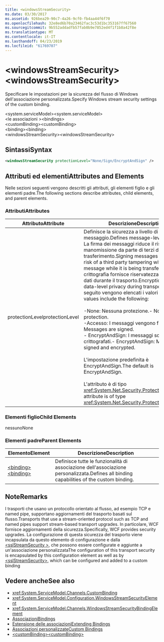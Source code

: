 ```yaml
---
title: <windowsStreamSecurity>
ms.date: 03/30/2017
ms.assetid: 926bea29-90c7-4a26-9cf0-fb4aa44f6f70
ms.openlocfilehash: 32e8ed6b70a23462fac3c53d1bc353167ff67560
ms.sourcegitcommit: 9b552addadfb57fab0b9e7852ed4f1f1b8a42f8e
ms.translationtype: MT
ms.contentlocale: it-IT
ms.lasthandoff: 04/23/2019
ms.locfileid: "61769707"
---
```

# <a name="windowsstreamsecurity"></a><span data-ttu-id="fc932-101">\<windowsStreamSecurity></span><span class="sxs-lookup"><span data-stu-id="fc932-101">\<windowsStreamSecurity></span></span>
<span data-ttu-id="fc932-102">Specificare le impostazioni per la sicurezza del flusso di Windows dell'associazione personalizzata.</span><span class="sxs-lookup"><span data-stu-id="fc932-102">Specify Windows stream security settings of the custom binding.</span></span>  
  
 <span data-ttu-id="fc932-103">\<system.serviceModel></span><span class="sxs-lookup"><span data-stu-id="fc932-103">\<system.serviceModel></span></span>  
<span data-ttu-id="fc932-104">\<le associazioni ></span><span class="sxs-lookup"><span data-stu-id="fc932-104">\<bindings></span></span>  
<span data-ttu-id="fc932-105">\<customBinding></span><span class="sxs-lookup"><span data-stu-id="fc932-105">\<customBinding></span></span>  
<span data-ttu-id="fc932-106">\<binding></span><span class="sxs-lookup"><span data-stu-id="fc932-106">\<binding></span></span>  
<span data-ttu-id="fc932-107">\<windowsStreamSecurity></span><span class="sxs-lookup"><span data-stu-id="fc932-107">\<windowsStreamSecurity></span></span>  
  
## <a name="syntax"></a><span data-ttu-id="fc932-108">Sintassi</span><span class="sxs-lookup"><span data-stu-id="fc932-108">Syntax</span></span>  
  
```xml  
<windowsStreamSecurity protectionLevel="None/Sign/EncryptAndSign" />
```  
  
## <a name="attributes-and-elements"></a><span data-ttu-id="fc932-109">Attributi ed elementi</span><span class="sxs-lookup"><span data-stu-id="fc932-109">Attributes and Elements</span></span>  
 <span data-ttu-id="fc932-110">Nelle sezioni seguenti vengono descritti gli attributi, gli elementi figlio e gli elementi padre.</span><span class="sxs-lookup"><span data-stu-id="fc932-110">The following sections describe attributes, child elements, and parent elements.</span></span>  
  
### <a name="attributes"></a><span data-ttu-id="fc932-111">Attributi</span><span class="sxs-lookup"><span data-stu-id="fc932-111">Attributes</span></span>  
  
|<span data-ttu-id="fc932-112">Attributo</span><span class="sxs-lookup"><span data-stu-id="fc932-112">Attribute</span></span>|<span data-ttu-id="fc932-113">Descrizione</span><span class="sxs-lookup"><span data-stu-id="fc932-113">Description</span></span>|  
|---------------|-----------------|  
|<span data-ttu-id="fc932-114">protectionLevel</span><span class="sxs-lookup"><span data-stu-id="fc932-114">protectionLevel</span></span>|<span data-ttu-id="fc932-115">Definisce la sicurezza a livello di messaggio.</span><span class="sxs-lookup"><span data-stu-id="fc932-115">Defines message-level security.</span></span> <span data-ttu-id="fc932-116">La firma dei messaggi riduce il rischio di manomissione da parte di terzi durante il trasferimento.</span><span class="sxs-lookup"><span data-stu-id="fc932-116">Signing messages mitigates the risk of a third party tampering with the message while it is being transferred.</span></span> <span data-ttu-id="fc932-117">La crittografia fornisce riservatezza a livello di dati durante il trasporto.</span><span class="sxs-lookup"><span data-stu-id="fc932-117">Encryption provides data-level privacy during transport.</span></span> <span data-ttu-id="fc932-118">Di seguito vengono elencati i valori validi:</span><span class="sxs-lookup"><span data-stu-id="fc932-118">Valid values include the following:</span></span><br /><br /> <span data-ttu-id="fc932-119">-None: Nessuna protezione.</span><span class="sxs-lookup"><span data-stu-id="fc932-119">-   None: No protection.</span></span><br /><span data-ttu-id="fc932-120">-Accesso: I messaggi vengono firmati.</span><span class="sxs-lookup"><span data-stu-id="fc932-120">-   Sign: Messages are signed.</span></span><br /><span data-ttu-id="fc932-121">-   EncryptAndSign: I messaggi sono firmati e crittografati.</span><span class="sxs-lookup"><span data-stu-id="fc932-121">-   EncryptAndSign: Messages are signed and encrypted.</span></span><br /><br /> <span data-ttu-id="fc932-122">L'impostazione predefinita è EncryptAndSign.</span><span class="sxs-lookup"><span data-stu-id="fc932-122">The default is EncryptAndSign.</span></span><br /><br /> <span data-ttu-id="fc932-123">L'attributo è di tipo <xref:System.Net.Security.ProtectionLevel>.</span><span class="sxs-lookup"><span data-stu-id="fc932-123">This attribute is of type <xref:System.Net.Security.ProtectionLevel>.</span></span>|  
  
### <a name="child-elements"></a><span data-ttu-id="fc932-124">Elementi figlio</span><span class="sxs-lookup"><span data-stu-id="fc932-124">Child Elements</span></span>  
 <span data-ttu-id="fc932-125">nessuno</span><span class="sxs-lookup"><span data-stu-id="fc932-125">None</span></span>  
  
### <a name="parent-elements"></a><span data-ttu-id="fc932-126">Elementi padre</span><span class="sxs-lookup"><span data-stu-id="fc932-126">Parent Elements</span></span>  
  
|<span data-ttu-id="fc932-127">Elemento</span><span class="sxs-lookup"><span data-stu-id="fc932-127">Element</span></span>|<span data-ttu-id="fc932-128">Descrizione</span><span class="sxs-lookup"><span data-stu-id="fc932-128">Description</span></span>|  
|-------------|-----------------|  
|[<span data-ttu-id="fc932-129">\<binding></span><span class="sxs-lookup"><span data-stu-id="fc932-129">\<binding></span></span>](../../../../../docs/framework/misc/binding.md)|<span data-ttu-id="fc932-130">Definisce tutte le funzionalità di associazione dell'associazione personalizzata.</span><span class="sxs-lookup"><span data-stu-id="fc932-130">Defines all binding capabilities of the custom binding.</span></span>|  
  
## <a name="remarks"></a><span data-ttu-id="fc932-131">Note</span><span class="sxs-lookup"><span data-stu-id="fc932-131">Remarks</span></span>  
 <span data-ttu-id="fc932-132">I trasporti che usano un protocollo orientato al flusso, ad esempio TCP e named pipe, supportano aggiornamenti del trasporto basati sul flusso.</span><span class="sxs-lookup"><span data-stu-id="fc932-132">Transports that use a stream-oriented protocol such as TCP and named pipes support stream-based transport upgrades.</span></span> <span data-ttu-id="fc932-133">In particolare, WCF fornisce aggiornamenti della sicurezza.</span><span class="sxs-lookup"><span data-stu-id="fc932-133">Specifically, WCF provides security upgrades.</span></span> <span data-ttu-id="fc932-134">La configurazione di questa sicurezza del trasporto viene incapsulata da questo elemento di configurazione e dalla [ \<sslStreamSecurity >](../../../../../docs/framework/configure-apps/file-schema/wcf/sslstreamsecurity.md), che possono essere configurate e aggiunte a un'associazione personalizzata</span><span class="sxs-lookup"><span data-stu-id="fc932-134">The configuration of this transport security is encapsulated by this configuration element  as well as by [\<sslStreamSecurity>](../../../../../docs/framework/configure-apps/file-schema/wcf/sslstreamsecurity.md), which can be configured and added to a custom binding</span></span>  
  
## <a name="see-also"></a><span data-ttu-id="fc932-135">Vedere anche</span><span class="sxs-lookup"><span data-stu-id="fc932-135">See also</span></span>

- <xref:System.ServiceModel.Channels.CustomBinding>
- <xref:System.ServiceModel.Configuration.WindowsStreamSecurityElement>
- <xref:System.ServiceModel.Channels.WindowsStreamSecurityBindingElement>
- [<span data-ttu-id="fc932-136">Associazioni</span><span class="sxs-lookup"><span data-stu-id="fc932-136">Bindings</span></span>](../../../../../docs/framework/wcf/bindings.md)
- [<span data-ttu-id="fc932-137">Estensione delle associazioni</span><span class="sxs-lookup"><span data-stu-id="fc932-137">Extending Bindings</span></span>](../../../../../docs/framework/wcf/extending/extending-bindings.md)
- [<span data-ttu-id="fc932-138">Associazioni personalizzate</span><span class="sxs-lookup"><span data-stu-id="fc932-138">Custom Bindings</span></span>](../../../../../docs/framework/wcf/extending/custom-bindings.md)
- [<span data-ttu-id="fc932-139">\<customBinding></span><span class="sxs-lookup"><span data-stu-id="fc932-139">\<customBinding></span></span>](../../../../../docs/framework/configure-apps/file-schema/wcf/custombinding.md)
